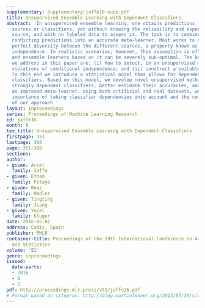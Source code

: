 ```yaml
---
supplementary: Supplementary:jaffe16-supp.pdf
title: Unsupervised Ensemble Learning with Dependent Classifiers
abstract: 'In unsupervised ensemble learning, one obtains predictions from multiple
  sources or classifiers, yet without knowing the reliability and expertise of each
  source, and with no labeled data to assess it. The task is to combine these possibly
  conﬂicting predictions into an accurate meta-learner. Most works to date assumed
  perfect diversity between the different sources, a property known as conditional
  independence. In realistic scenarios, however, this assumption is often violated,
  and ensemble learners based on it can be severely sub-optimal. The key challenges
  we address in this paper are: (i) how to detect, in an unsupervised manner, strong
  violations of conditional independence; and (ii) construct a suitable meta-learner.
  To this end we introduce a statistical model that allows for dependencies between
  classifiers. Based on this model, we develop novel unsupervised methods to detect
  strongly dependent classifiers, better estimate their accuracies, and construct
  an improved meta-learner. Using both artificial and real datasets, we showcase the
  importance of taking classifier dependencies into account and the competitive performance
  of our approach.'
layout: inproceedings
series: Proceedings of Machine Learning Research
id: jaffe16
month: 0
tex_title: Unsupervised Ensemble Learning with Dependent Classifiers
firstpage: 351
lastpage: 360
page: 351-360
sections: 
author:
- given: Ariel
  family: Jaffe
- given: Ethan
  family: Fetaya
- given: Boaz
  family: Nadler
- given: Tingting
  family: Jiang
- given: Yuval
  family: Kluger
date: 2016-05-02
address: Cadiz, Spain
publisher: PMLR
container-title: Proceedings of the 19th International Conference on Artificial Intelligence
  and Statistics
volume: '51'
genre: inproceedings
issued:
  date-parts:
  - 2016
  - 5
  - 2
pdf: http://proceedings.mlr.press/v51/jaffe16.pdf
# Format based on citeproc: http://blog.martinfenner.org/2013/07/30/citeproc-yaml-for-bibliographies/
---
```

